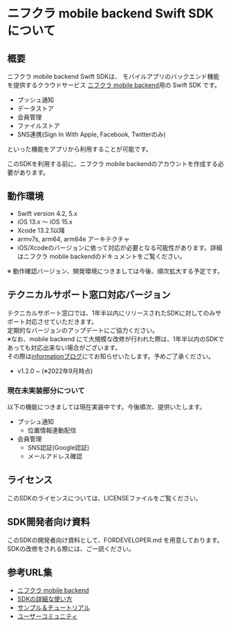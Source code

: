 # ニフクラ mobile backend Swift SDKについて

## 概要

ニフクラ mobile backend Swift SDKは、
モバイルアプリのバックエンド機能を提供するクラウドサービス
[ニフクラ mobile backend](https://mbaas.nifcloud.com)用の Swift SDK です。

- プッシュ通知
- データストア
- 会員管理
- ファイルストア
- SNS連携(Sign In With Apple, Facebook, Twitterのみ)

といった機能をアプリから利用することが可能です。

このSDKを利用する前に、ニフクラ mobile backendのアカウントを作成する必要があります。

## 動作環境
- Swift version 4.2, 5.x
- iOS 13.x ～ iOS 15.x
- Xcode 13.2.1以降
- armv7s, arm64, arm64e アーキテクチャ
- iOS/Xcodeのバージョンに依って対応が必要となる可能性があります。詳細はニフクラ mobile backendのドキュメントをご覧ください。

※ 動作確認バージョン、開発環境につきましては今後、順次拡大する予定です。

## テクニカルサポート窓口対応バージョン

テクニカルサポート窓口では、1年半以内にリリースされたSDKに対してのみサポート対応させていただきます。<br>
定期的なバージョンのアップデートにご協力ください。<br>
※なお、mobile backend にて大規模な改修が行われた際は、1年半以内のSDKであっても対応出来ない場合がございます。<br>
その際は[informationブログ](https://mbaas.nifcloud.com/info/)にてお知らせいたします。予めご了承ください。

- v1.2.0 ~ (※2022年9月時点)

### 現在未実装部分について

以下の機能につきましては現在実装中です。今後順次、提供いたします。

* プッシュ通知
  * 位置情報連動配信
* 会員管理
  * SNS認証(Google認証)
  * メールアドレス確認

## ライセンス

このSDKのライセンスについては、LICENSEファイルをご覧ください。

## SDK開発者向け資料

このSDKの開発者向け資料として、FORDEVELOPER.md を用意しております。
SDKの改修をされる際には、ご一読ください。

## 参考URL集

- [ニフクラ mobile backend](https://mbaas.nifcloud.com/)
- [SDKの詳細な使い方](https://mbaas.nifcloud.com/doc/current/)
- [サンプル＆チュートリアル](https://mbaas.nifcloud.com/doc/current/tutorial/tutorial_swift.html)
- [ユーザーコミュニティ](https://github.com/NIFCLOUD-mbaas/UserCommunity)

